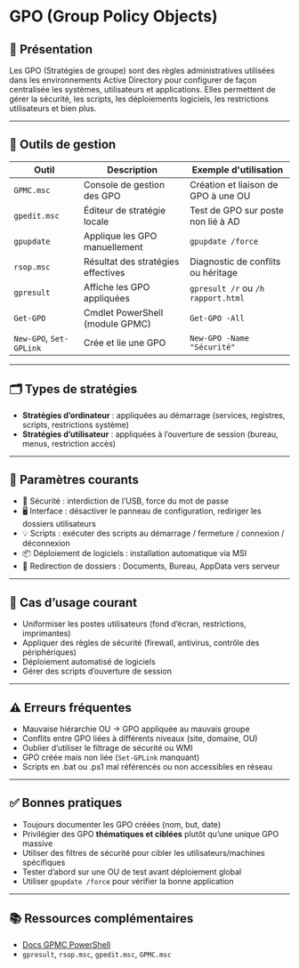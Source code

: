 # GPO (Group Policy Objects)

## 📌 Présentation

Les GPO (Stratégies de groupe) sont des règles administratives utilisées dans les environnements Active Directory pour configurer de façon centralisée les systèmes, utilisateurs et applications. Elles permettent de gérer la sécurité, les scripts, les déploiements logiciels, les restrictions utilisateurs et bien plus.

---

## 🧰 Outils de gestion

| Outil | Description | Exemple d'utilisation |
|-------|-------------|------------------------|
| `GPMC.msc` | Console de gestion des GPO | Création et liaison de GPO à une OU |
| `gpedit.msc` | Éditeur de stratégie locale | Test de GPO sur poste non lié à AD |
| `gpupdate` | Applique les GPO manuellement | `gpupdate /force` |
| `rsop.msc` | Résultat des stratégies effectives | Diagnostic de conflits ou héritage |
| `gpresult` | Affiche les GPO appliquées | `gpresult /r` ou `/h rapport.html` |
| `Get-GPO` | Cmdlet PowerShell (module GPMC) | `Get-GPO -All` |
| `New-GPO`, `Set-GPLink` | Crée et lie une GPO | `New-GPO -Name "Sécurité"` |

---

## 🗂️ Types de stratégies

- **Stratégies d’ordinateur** : appliquées au démarrage (services, registres, scripts, restrictions système)
- **Stratégies d’utilisateur** : appliquées à l’ouverture de session (bureau, menus, restriction accès)

---

## 🔑 Paramètres courants

- 🔐 Sécurité : interdiction de l’USB, force du mot de passe
- 🖥️ Interface : désactiver le panneau de configuration, rediriger les dossiers utilisateurs
- 💡 Scripts : exécuter des scripts au démarrage / fermeture / connexion / déconnexion
- 📦 Déploiement de logiciels : installation automatique via MSI
- 🔄 Redirection de dossiers : Documents, Bureau, AppData vers serveur

---

## 🔎 Cas d’usage courant

- Uniformiser les postes utilisateurs (fond d’écran, restrictions, imprimantes)
- Appliquer des règles de sécurité (firewall, antivirus, contrôle des périphériques)
- Déploiement automatisé de logiciels
- Gérer des scripts d’ouverture de session

---

## ⚠️ Erreurs fréquentes

- Mauvaise hiérarchie OU → GPO appliquée au mauvais groupe
- Conflits entre GPO liées à différents niveaux (site, domaine, OU)
- Oublier d’utiliser le filtrage de sécurité ou WMI
- GPO créée mais non liée (`Set-GPLink` manquant)
- Scripts en .bat ou .ps1 mal référencés ou non accessibles en réseau

---

## ✅ Bonnes pratiques

- Toujours documenter les GPO créées (nom, but, date)
- Privilégier des GPO **thématiques et ciblées** plutôt qu’une unique GPO massive
- Utiliser des filtres de sécurité pour cibler les utilisateurs/machines spécifiques
- Tester d’abord sur une OU de test avant déploiement global
- Utiliser `gpupdate /force` pour vérifier la bonne application

---

## 📚 Ressources complémentaires

- [Docs GPMC PowerShell](https://learn.microsoft.com/en-us/powershell/module/grouppolicy/)
- `gpresult`, `rsop.msc`, `gpedit.msc`, `GPMC.msc`
